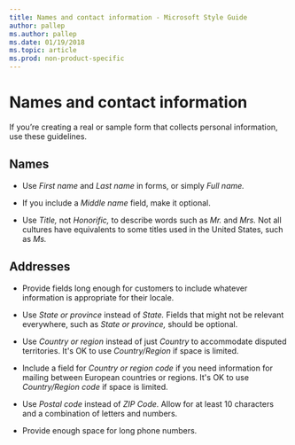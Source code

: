 ```yaml
---
title: Names and contact information - Microsoft Style Guide
author: pallep
ms.author: pallep
ms.date: 01/19/2018
ms.topic: article
ms.prod: non-product-specific
---
```


# Names and contact information

If you’re creating a real or sample form that collects personal information, use these guidelines.

## Names

  - Use *First name* and *Last name* in forms, or simply *Full name.* 
  
  - If you include a *Middle name* field, make it optional. 
  
  - Use *Title,* not *Honorific,* to describe words such as *Mr.* and *Mrs.* Not all cultures have equivalents to some titles used in the United States, such as *Ms.*

## Addresses

  - Provide fields long enough for customers to include whatever information is appropriate for their locale. 
  
  - Use *State or province* instead of *State.* Fields that might not be relevant everywhere, such as *State or province,* should be optional. 
  
  - Use *Country or region* instead of just *Country* to accommodate disputed territories. It's OK to use *Country/Region* if space is limited.
  
  - Include a field for *Country or region code* if you need information for mailing between European countries or regions. It's OK to use *Country/Region code* if space is limited.
  
  - Use *Postal code* instead of *ZIP Code.* Allow for at least 10 characters and a combination of letters and numbers. 
  
  - Provide enough space for long phone numbers. 
